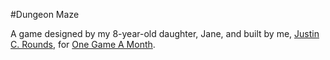 #Dungeon Maze

A game designed by my 8-year-old daughter, Jane, and built by me, [Justin C. Rounds](http://justincrounds.org/), for [One Game A Month](http://onegameamonth.com/).